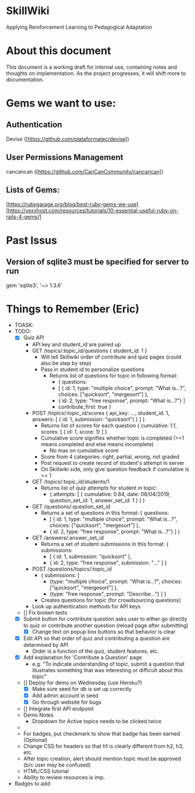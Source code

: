 # SkillWiki
Applying Reinforcement Learning to Pedagogical Adaptation

# About this document
This document is a working draft for internal use, containing notes and thoughts on implementation. As the project progresses, it will shift more to documentation.

# Gems we want to use:
## Authentication
Devise ([https://github.com/plataformatec/devise])
## User Permissions Management
cancancan ([https://github.com/CanCanCommunity/cancancan])
## Lists of Gems:
[https://rubygarage.org/blog/best-ruby-gems-we-use]
[https://vexxhost.com/resources/tutorials/10-essential-useful-ruby-on-rails-4-gems/]

# Past Issus 
## Version of sqlite3 must be specified for server to run 
gem 'sqlite3', '~> 1.3.6' 

# Things to Remember (Eric)
* TOASK:
* TODO:
    * [X] Quiz API
        * API key and student_id are paired up
        * GET /topics/:topic_id/questions { student_id: 1 }
            * Will tell Skillwiki order of contribute and quiz pages (could also be step by step)  
          * Pass in student id to personalize questions 
            * Returns list of questions for topic in following format:
                * { questions: 
                * [ { id: 1, type: "multiple choice", prompt: "What is...?", choices: ["quicksort", "mergesort"] },
                * { id: 2, type: "free response", prompt: "What is...?"} ]
                * contribute_first: true } 
        * POST /topics/:topic_id/scores { api_key: ..., student_id: 1, answers: [ { id: 1, submission: "quicksort") } ] }
            * Returns list of scores for each question { cumulative: 1.1, scores: [ { id: 1, score: 1} ] }
            * Cumulative score signifies whether topic is completed (>=1 means completed and else means incomplete)
              * No max on cumulative score
            * Score from 4 categories: right, partial, wrong, not graded
            * Post request to create record of student's attempt in server
            * On Skillwiki side, only give question feedback if cumulative is >= 1
        * GET /topics/:topic_id/students/1
            * Returns list of quiz attempts for student in topic:
                * { attempts: [ { cumulative: 0.84, date: 08/04/2019, question_set_id: 1, answer_set_id: 1 } ] }
        * GET /questions/:question_set_id
            *  Returns a set of questions in this format: { questions: 
                * [ { id: 1, type: "multiple choice", prompt: "What is...?", choices: ["quicksort", "mergesort"] }, 
                * { id: 2, type: "free response", prompt: "What is...?"} ] }
        * GET /answers/:answer_set_id
            * Returns a set of student submissions in this format:  { submissions: 
                * [ { id: 1, submission: "quicksort" }, 
                * { id: 2, type: "free response", submission: "..." ] }
        * POST /questions/topics/:topic_id
            * { submissions: [  
                * {type: "multiple choice", prompt: "What is...?", choices: ["quicksort", "mergesort"] },
                * {type: "free response", prompt: "Describe..."} ] } 
            * Creates questions for topic (for crowdsourcing questions)
        * Look up authentication methods for API keys
    * [] Fix broken tests
    * [X] Submit button for contribute question asks user to either go directly to quiz or contribute another question (reload page after submitting)
        * [X] Change text on popup box buttons so that behavior is clear  
    * [X] Edit API so that order of quiz and contributing a question are determined by API
        * Order is a function of the quiz, student features, etc.  
    * [X] Add explanation for 'Contribute a Question' page
        * e.g. "To indicate understanding of topic, submit a question that illustrates something that was interesting or difficult about this topic"
    * [] Deploy for demo on Wednesday (use Heroku?)
        * [X] Make sure seed for db is set up correctly 
        * [X] Add admin account in seed
        * [X] Go through website for bugs
    * [] Integrate first API endpoint 
    * Demo Notes
        * Dropdown for Active topics needs to be clicked twice
    * 
    * For badges, put checkmark to show that badge has been earned (Optional)
    * Change CSS for headers so that h1 is clearly different from h2, h3, etc.
    * After topic creation, alert should mention topic must be approved (b/c user may be confused)
    * HTML/CSS tutorial
    * Ability to review resources is imp.
* Badges to add:



